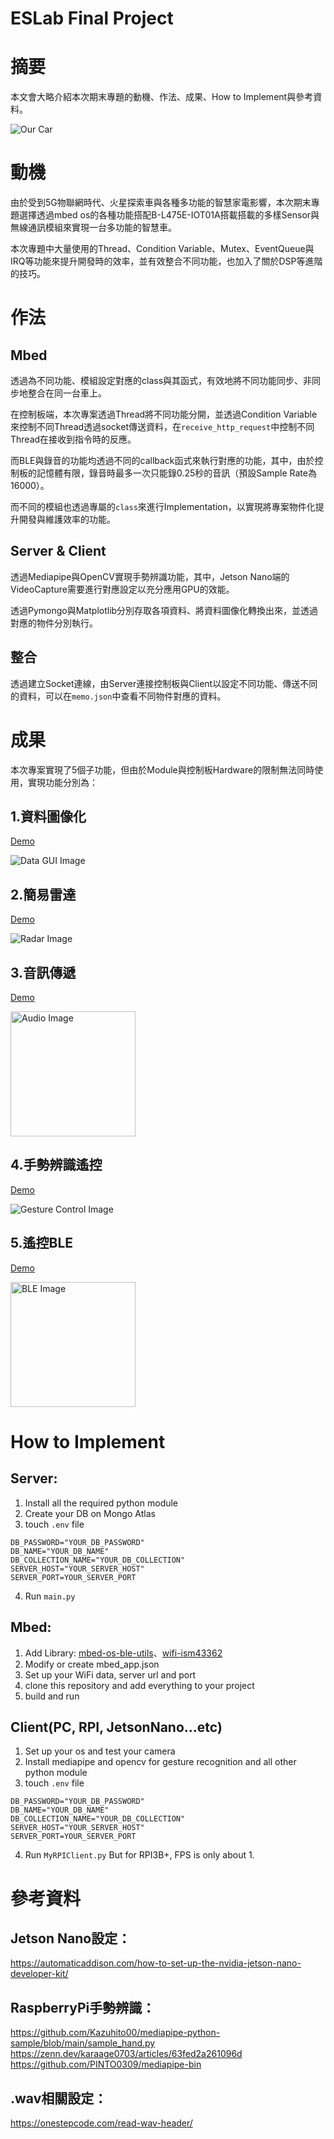 ESLab Final Project
===

# 摘要
本文會大略介紹本次期末專題的動機、作法、成果、How to Implement與參考資料。

![Our Car](./img/OurCar.png)

# 動機
由於受到5G物聯網時代、火星探索車與各種多功能的智慧家電影響，本次期末專題選擇透過mbed os的各種功能搭配B-L475E-IOT01A搭載搭載的多樣Sensor與無線通訊模組來實現一台多功能的智慧車。

本次專題中大量使用的Thread、Condition Variable、Mutex、EventQueue與IRQ等功能來提升開發時的效率，並有效整合不同功能，也加入了關於DSP等進階的技巧。

# 作法

## Mbed

透過為不同功能、模組設定對應的class與其函式，有效地將不同功能同步、非同步地整合在同一台車上。

在控制板端，本次專案透過Thread將不同功能分開，並透過Condition Variable來控制不同Thread透過socket傳送資料，在`receive_http_request`中控制不同Thread在接收到指令時的反應。

而BLE與錄音的功能均透過不同的callback函式來執行對應的功能，其中，由於控制板的記憶體有限，錄音時最多一次只能錄0.25秒的音訊（預設Sample Rate為16000）。

而不同的模組也透過專屬的`class`來進行Implementation，以實現將專案物件化提升開發與維護效率的功能。

## Server & Client

透過Mediapipe與OpenCV實現手勢辨識功能，其中，Jetson Nano端的VideoCapture需要進行對應設定以充分應用GPU的效能。

透過Pymongo與Matplotlib分別存取各項資料、將資料圖像化轉換出來，並透過對應的物件分別執行。

## 整合

透過建立Socket連線，由Server連接控制板與Client以設定不同功能、傳送不同的資料，可以在`memo.json`中查看不同物件對應的資料。

# 成果
本次專案實現了5個子功能，但由於Module與控制板Hardware的限制無法同時使用，實現功能分別為：

## 1.資料圖像化
[Demo](https://youtu.be/Mk69kflESu8)

![Data GUI Image](./img/DataGUI.jpg)

## 2.簡易雷達
[Demo](https://youtu.be/RHm4_1YgY9E)

![Radar Image](./img/Radar.jpg)

## 3.音訊傳遞
[Demo](https://youtu.be/UVQB6Vfc58c)

<img src="./img/Audio.png" alt="Audio Image" style="width:200px;"/>

## 4.手勢辨識遙控
[Demo](https://youtu.be/I0MvmhiXyvU)

![Gesture Control Image](./img/GestureControl.jpg)

## 5.遙控BLE
[Demo](https://youtu.be/5mQlsj9Lum0)

<img src="./img/BLE.png" alt="BLE Image" style="width:200px;"/>

# How to Implement

## Server:

1. Install all the required python module
2. Create your DB on Mongo Atlas
3. touch `.env` file
```javascipt
DB_PASSWORD="YOUR_DB_PASSWORD"
DB_NAME="YOUR_DB_NAME"
DB_COLLECTION_NAME="YOUR_DB_COLLECTION"
SERVER_HOST="YOUR_SERVER_HOST"
SERVER_PORT=YOUR_SERVER_PORT
```
4. Run `main.py`

## Mbed:

1. Add Library: [mbed-os-ble-utils](https://github.com/ARMmbed/mbed-os-ble-utils#0da6cf31bd6688e4a3ecdf98b356e4767f3248c4)、[wifi-ism43362](https://github.com/ARMmbed/wifi-ism43362/#b8ace72b465870bffbcbe98a411b148b0163a2b1)
2. Modify or create mbed_app.json
3. Set up your WiFi data, server url and port
4. clone this repository and add everything to your project
5. build and run

## Client(PC, RPI, JetsonNano...etc)

1. Set up your os and test your camera
2. Install mediapipe and opencv for gesture recognition and all other python module
3. touch `.env` file
```javascipt
DB_PASSWORD="YOUR_DB_PASSWORD"
DB_NAME="YOUR_DB_NAME"
DB_COLLECTION_NAME="YOUR_DB_COLLECTION"
SERVER_HOST="YOUR_SERVER_HOST"
SERVER_PORT=YOUR_SERVER_PORT
```
4. Run `MyRPIClient.py`
But for RPI3B+, FPS is only about 1.

# 參考資料

## Jetson Nano設定：
https://automaticaddison.com/how-to-set-up-the-nvidia-jetson-nano-developer-kit/

## RaspberryPi手勢辨識：
https://github.com/Kazuhito00/mediapipe-python-sample/blob/main/sample_hand.py
https://zenn.dev/karaage0703/articles/63fed2a261096d
https://github.com/PINTO0309/mediapipe-bin

## .wav相關設定：
https://onestepcode.com/read-wav-header/